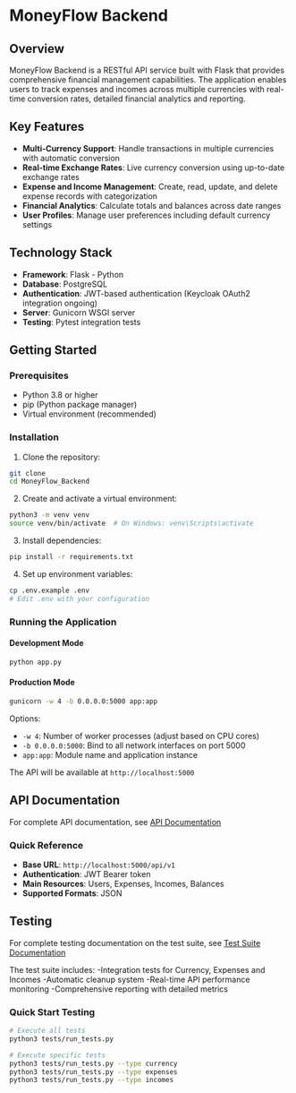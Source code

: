 # MoneyFlow Backend

## Overview

MoneyFlow Backend is a RESTful API service built with Flask that provides comprehensive financial management capabilities. The application enables users to track expenses and incomes across multiple currencies with real-time conversion rates, detailed financial analytics and reporting.

## Key Features

- **Multi-Currency Support**: Handle transactions in multiple currencies with automatic conversion
- **Real-time Exchange Rates**: Live currency conversion using up-to-date exchange rates
- **Expense and Income Management**: Create, read, update, and delete expense records with categorization
- **Financial Analytics**: Calculate totals and balances across date ranges
- **User Profiles**: Manage user preferences including default currency settings

## Technology Stack

- **Framework**: Flask - Python
- **Database**: PostgreSQL
- **Authentication**: JWT-based authentication (Keycloak OAuth2 integration ongoing)
- **Server**: Gunicorn WSGI server
- **Testing**: Pytest integration tests

## Getting Started

### Prerequisites

- Python 3.8 or higher
- pip (Python package manager)
- Virtual environment (recommended)

### Installation

1. Clone the repository:
```bash
git clone 
cd MoneyFlow_Backend
```

2. Create and activate a virtual environment:
```bash
python3 -m venv venv
source venv/bin/activate  # On Windows: venv\Scripts\activate
```

3. Install dependencies:
```bash
pip install -r requirements.txt
```

4. Set up environment variables:
```bash
cp .env.example .env
# Edit .env with your configuration
```

### Running the Application

#### Development Mode
```bash
python app.py
```

#### Production Mode
```bash
gunicorn -w 4 -b 0.0.0.0:5000 app:app
```

Options:
- `-w 4`: Number of worker processes (adjust based on CPU cores)
- `-b 0.0.0.0:5000`: Bind to all network interfaces on port 5000
- `app:app`: Module name and application instance

The API will be available at `http://localhost:5000`

## API Documentation

For complete API documentation, see [API Documentation](./docs/API.md)

### Quick Reference

- **Base URL**: `http://localhost:5000/api/v1`
- **Authentication**: JWT Bearer token
- **Main Resources**: Users, Expenses, Incomes, Balances
- **Supported Formats**: JSON

## Testing

For complete testing documentation on the test suite, see [Test Suite Documentation](./docs/TESTING.md)

The test suite includes:
-Integration tests for Currency, Expenses and Incomes
-Automatic cleanup system
-Real-time API performance monitoring
-Comprehensive reporting with detailed metrics

### Quick Start Testing
```bash
# Execute all tests
python3 tests/run_tests.py

# Execute specific tests
python3 tests/run_tests.py --type currency
python3 tests/run_tests.py --type expenses
python3 tests/run_tests.py --type incomes
```